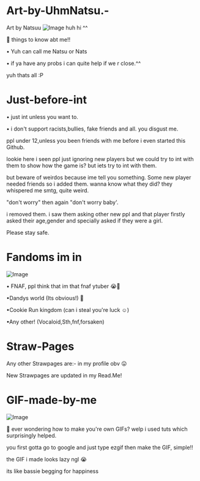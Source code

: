 # Art-by-UhmNatsu.-
Art by Natsuu ![Image](https://github.com/user-attachments/assets/e99afb6a-6a37-4b2e-8f55-79ba17088a73)
huh hi ^^

🎀 things to know abt me!! 

• Yuh can call me Natsu or Nats 

• if ya have any probs i can quite help if we r close.^^

 yuh thats all :P


# Just-before-int 

• just int unless you want to.

• i don't support racists,bullies, fake friends and all. you disgust me. 

ppl under 12,unless you been friends with me before i even started this Github.

lookie here i seen ppl just ignoring new players but we could try to int with them to show how the game is? but iets try to int with them.

but beware of weirdos because ime tell you something.
Some new player needed friends so i added them. wanna know what they did? they whispered me smtg, quite weird.

"don't worry" then again "don't worry baby'.

i removed them. i saw them asking other new ppl and that player firstly asked their age,gender and specially asked if they were a girl.

Please stay safe.



# Fandoms im in
![Image](https://github.com/user-attachments/assets/7a50b24b-5c56-4a47-9fe1-46839dcf4c5d)

• FNAF, ppl think that im that fnaf ytuber 😭🤚 

•Dandys world (Its obvious!) 🎀

•Cookie Run kingdom (can i steal you're luck ☺️)

•Any other! (Vocaloid,Sth,fnf,forsaken)

# Straw-Pages
Any other Strawpages are:- 
in my profile obv 😛

New Strawpages are updated in my Read.Me!


# GIF-made-by-me
![Image](https://github.com/user-attachments/assets/8a1daa82-72cf-4a72-a33a-89485462aafa)

🎀 ever wondering how to make you're own GIFs? welp i used tuts which surprisingly helped. 

you first gotta go to google and just type ezgif then make the GIF, simple!!

the GIF i made looks lazy ngl 😭 

its like bassie begging for happiness
